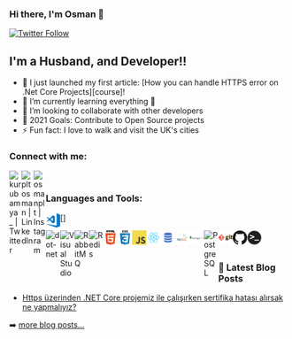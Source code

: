 ### Hi there, I'm Osman 👋

[![Twitter Follow](https://img.shields.io/twitter/follow/kurubamya_?color=1DA1F2&logo=twitter&style=for-the-badge)](https://twitter.com/intent/follow?original_referer=https%3A%2F%2Fgithub.com%2Fpltosman&screen_name=kurubamya_)

## I'm a Husband, and Developer!!

- 🔭 I just launched my first article: [How you can handle HTTPS error on .Net Core Projects][course]!
- 🌱 I’m currently learning everything 🤣
- 👯 I’m looking to collaborate with other developers
- 🥅 2021 Goals: Contribute to Open Source projects
- ⚡ Fun fact: I love to walk and visit the UK's cities

### Connect with me:

[<img align="left" alt="kurubamya_ | Twitter" width="22px" src="https://cdn.jsdelivr.net/npm/simple-icons@v3/icons/twitter.svg" />][twitter]
[<img align="left" alt="pltosman | LinkedIn" width="22px" src="https://cdn.jsdelivr.net/npm/simple-icons@v3/icons/linkedin.svg" />][linkedin]
[<img align="left" alt="osmanplt | Instagram" width="22px" src="https://cdn.jsdelivr.net/npm/simple-icons@v3/icons/instagram.svg" />][instagram]

<br />

### Languages and Tools:

[<img align="left" alt="Visual Studio Code" width="26px" src="https://raw.githubusercontent.com/github/explore/80688e429a7d4ef2fca1e82350fe8e3517d3494d/topics/visual-studio-code/visual-studio-code.png" />]

<img align="left" alt="dot-net" width="26px" src="https://cdn.jsdelivr.net/npm/simple-icons@3.13.0/icons/dot-net.svg" />
<img align="left" alt="Visual Studio" width="26px" src="https://cdn.jsdelivr.net/npm/simple-icons@3.13.0/icons/visualstudio.svg" />

<img align="left" alt="RabbitMQ" width="26px" src="https://cdn.jsdelivr.net/npm/simple-icons@3.13.0/icons/rabbitmq.svg" />

<img align="left" alt="Redis" width="26px" src="https://cdn.jsdelivr.net/npm/simple-icons@3.13.0/icons/redis.svg" />

<img align="left" alt="HTML5" width="26px" src="https://raw.githubusercontent.com/github/explore/80688e429a7d4ef2fca1e82350fe8e3517d3494d/topics/html/html.png" />
<img align="left" alt="CSS3" width="26px" src="https://raw.githubusercontent.com/github/explore/80688e429a7d4ef2fca1e82350fe8e3517d3494d/topics/css/css.png" />
<img align="left" alt="JavaScript" width="26px" src="https://raw.githubusercontent.com/github/explore/80688e429a7d4ef2fca1e82350fe8e3517d3494d/topics/javascript/javascript.png" />
<img align="left" alt="React" width="26px" src="https://raw.githubusercontent.com/github/explore/80688e429a7d4ef2fca1e82350fe8e3517d3494d/topics/react/react.png" />
<img align="left" alt="SQL" width="26px" src="https://raw.githubusercontent.com/github/explore/80688e429a7d4ef2fca1e82350fe8e3517d3494d/topics/sql/sql.png" />
<img align="left" alt="MySQL" width="26px" src="https://raw.githubusercontent.com/github/explore/80688e429a7d4ef2fca1e82350fe8e3517d3494d/topics/mysql/mysql.png" />
<img align="left" alt="MongoDB" width="26px" src="https://raw.githubusercontent.com/github/explore/80688e429a7d4ef2fca1e82350fe8e3517d3494d/topics/mongodb/mongodb.png" />

<img align="left" alt="PostgreSQL" width="26px" src="https://cdn.jsdelivr.net/npm/simple-icons@3.13.0/icons/postgresql.svg" />

<img align="left" alt="Git" width="26px" src="https://raw.githubusercontent.com/github/explore/80688e429a7d4ef2fca1e82350fe8e3517d3494d/topics/git/git.png" />
<img align="left" alt="GitHub" width="26px" src="https://raw.githubusercontent.com/github/explore/78df643247d429f6cc873026c0622819ad797942/topics/github/github.png" />
<img align="left" alt="Terminal" width="26px" src="https://raw.githubusercontent.com/github/explore/80688e429a7d4ef2fca1e82350fe8e3517d3494d/topics/terminal/terminal.png" />

<br />
<br />

### 📕 Latest Blog Posts

<!-- BLOG-POST-LIST:START -->

- [Https üzerinden .NET Core projemiz ile çalışırken sertifika hatası alırsak ne yapmalıyız?](https://medium.com/@pltosman/https-üzerinden-net-core-projemiz-ile-çalışırken-sertifika-hatası-alırsak-ne-yapmalıyız-ca471d1315b9)

<!-- BLOG-POST-LIST:END -->

➡️ [more blog posts...](https://medium.com/@pltosman)

[twitter]: https://twitter.com/kurubamya_
[instagram]: https://instagram.com/osmanplt
[linkedin]: https://linkedin.com/in/pltosman
